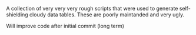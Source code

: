 A collection of very very very rough scripts that were used
to generate self-shielding cloudy data tables. These are 
poorly maintanded and very ugly. 

Will improve code after initial commit (long term)
